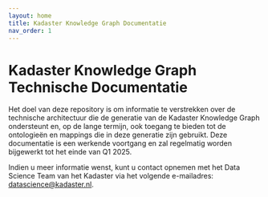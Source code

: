 ```yaml
---
layout: home
title: Kadaster Knowledge Graph Documentatie
nav_order: 1
---
```


# Kadaster Knowledge Graph Technische Documentatie

Het doel van deze repository is om informatie te verstrekken over de technische architectuur die de generatie van de Kadaster Knowledge Graph ondersteunt en, op de lange termijn, ook toegang te bieden tot de ontologieën en mappings die in deze generatie zijn gebruikt. Deze documentatie is een werkende voortgang en zal regelmatig worden bijgewerkt tot het einde van Q1 2025.

Indien u meer informatie wenst, kunt u contact opnemen met het Data Science Team van het Kadaster via het volgende e-mailadres: [datascience@kadaster.nl](mailto:datascience@kadaster.nl).
